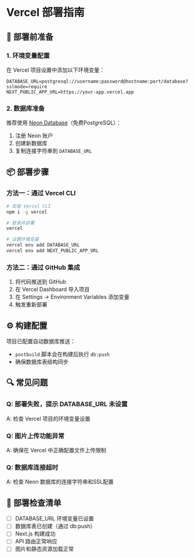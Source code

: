 # Vercel 部署指南

## 🚀 部署前准备

### 1. 环境变量配置

在 Vercel 项目设置中添加以下环境变量：

```env
DATABASE_URL=postgresql://username:password@hostname:port/database?sslmode=require
NEXT_PUBLIC_APP_URL=https://your-app.vercel.app
```

### 2. 数据库准备

推荐使用 [Neon Database](https://neon.tech/)（免费PostgreSQL）：

1. 注册 Neon 账户
2. 创建新数据库
3. 复制连接字符串到 `DATABASE_URL`

## 📦 部署步骤

### 方法一：通过 Vercel CLI

```bash
# 安装 Vercel CLI
npm i -g vercel

# 登录并部署
vercel

# 设置环境变量
vercel env add DATABASE_URL
vercel env add NEXT_PUBLIC_APP_URL
```

### 方法二：通过 GitHub 集成

1. 将代码推送到 GitHub
2. 在 Vercel Dashboard 导入项目
3. 在 Settings → Environment Variables 添加变量
4. 触发重新部署

## ⚙️ 构建配置

项目已配置自动数据库推送：
- `postbuild` 脚本会在构建后执行 `db:push`
- 确保数据库表结构同步

## 🔍 常见问题

### Q: 部署失败，提示 DATABASE_URL 未设置
A: 检查 Vercel 项目的环境变量设置

### Q: 图片上传功能异常
A: 确保在 Vercel 中正确配置文件上传限制

### Q: 数据库连接超时
A: 检查 Neon 数据库的连接字符串和SSL配置

## 🎯 部署检查清单

- [ ] DATABASE_URL 环境变量已设置
- [ ] 数据库表已创建（通过 db:push）
- [ ] Next.js 构建成功
- [ ] API 路由正常响应
- [ ] 图片和静态资源加载正常 